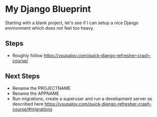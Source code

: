 # My Django Blueprint

Starting with a blank project, let's see if I can setup a nice Django environment which does not feel too heavy.

## Steps

* Roughly follow https://vsupalov.com/quick-django-refresher-crash-course/

## Next Steps

* Rename the PROJECTNAME
* Rename the APPNAME
* Run migrations, create a superuser and run a development server as described here https://vsupalov.com/quick-django-refresher-crash-course/#migrations
